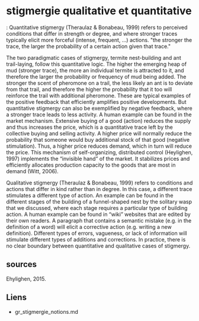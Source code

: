 # stigmergie qualitative et quantitative

: Quantitative stigmergy (Theraulaz & Bonabeau, 1999) refers to perceived conditions that differ in strength or degree, and where stronger traces typically elicit more forceful (intense, frequent, ...) actions. "the stronger the trace, the larger the probability of a certain action given that trace."


The two paradigmatic cases of stigmergy, termite nest-building
and ant trail-laying, follow this quantitative logic. The higher the emerging heap of mud
(stronger trace), the more an individual termite is attracted to it, and therefore the larger
the probability or frequency of mud being added. The stronger the scent of pheromone on
a trail, the less likely an ant is to deviate from that trail, and therefore the higher the
probability that it too will reinforce the trail with additional pheromone. These are typical
examples of the positive feedback that efficiently amplifies positive developments.
But quantitative stigmergy can also be exemplified by negative feedback, where a
stronger trace leads to less activity. A human example can be found in the market
mechanism. Extensive buying of a good (action) reduces the supply and thus increases
the price, which is a quantitative trace left by the collective buying and selling activity. A
higher price will normally reduce the probability that someone would buy additional
stock of that good (negative stimulation). Thus, a higher price reduces demand, which in
turn will reduce the price. This mechanism of self-organizing, distributed control
(Heylighen, 1997) implements the “invisible hand” of the market. It stabilizes prices and
efficiently allocates production capacity to the goods that are most in demand (Witt,
2006).

Qualitative stigmergy (Theraulaz & Bonabeau, 1999) refers to conditions and actions that differ in kind rather than in degree. In this case, a different trace stimulates a different type of action. An example can be found in the different stages of the building
of a funnel-shaped nest by the solitary wasp that we discussed, where each stage requires
a particular type of building action. A human example can be found in “wiki” websites
that are edited by their own readers. A paragraph that contains a semantic mistake (e.g. in
the definition of a word) will elicit a corrective action (e.g. writing a new definition).
Different types of errors, vagueness, or lack of information will stimulate different types
of additions and corrections.
In practice, there is no clear boundary between quantitative and qualitative cases
of stigmergy.

## sources

Ehylighen, 2015.


## Liens

- gr_stigmergie_notions.md

